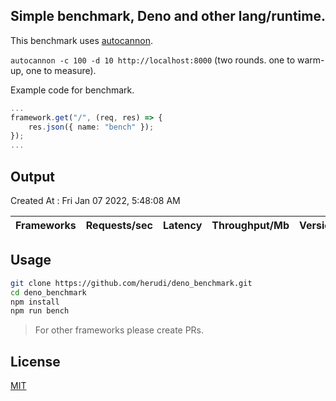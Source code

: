 ## Simple benchmark, Deno and other lang/runtime.
This benchmark uses [autocannon](https://github.com/mcollina/autocannon).

`autocannon -c 100 -d 10 http://localhost:8000` (two rounds. one to warm-up, one to measure).

Example code for benchmark.
```ts
...
framework.get("/", (req, res) => {
    res.json({ name: "bench" });
});
...
```

## Output
Created At : Fri Jan 07 2022, 5:48:08 AM

|Frameworks|Requests/sec|Latency|Throughput/Mb|Version|Router?|Lang/Runtime|Errors|
|----|----|----|----|----|----|----|----|


## Usage
```bash
git clone https://github.com/herudi/deno_benchmark.git
cd deno_benchmark
npm install
npm run bench
```
> For other frameworks please create PRs.
## License

[MIT](LICENSE)

